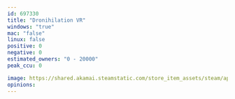 ```yaml
---
id: 697330
title: "Dronihilation VR"
windows: "true"
mac: "false"
linux: false
positive: 0
negative: 0
estimated_owners: "0 - 20000"
peak_ccu: 0

image: https://shared.akamai.steamstatic.com/store_item_assets/steam/apps/697330/header.jpg?t=1508867127
opinions:
---
```

